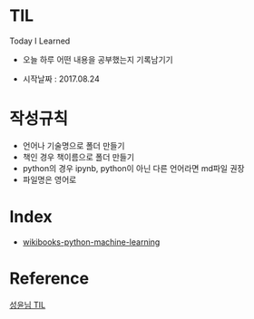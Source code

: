 # TIL
Today I Learned

* 오늘 하루 어떤 내용을 공부했는지 기록남기기

* 시작날짜 : 2017.08.24

# 작성규칙
* 언어나 기술명으로 폴더 만들기
* 책인 경우 책이름으로 폴더 만들기
* python의 경우 ipynb, python이 아닌 다른 언어라면 md파일 권장
* 파일명은 영어로

# Index

* <a href="https://github.com/ForwardYH/TIL/tree/master/wikibooks%20-%20python-machine-learning">wikibooks-python-machine-learning</a>
  

# Reference
<a href="https://github.com/zzsza/TIL">성윤님 TIL</a>
